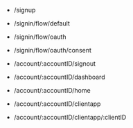 - /signup
- /signin/flow/default
- /signin/flow/oauth
- /signin/flow/oauth/consent
- /account/:accountID/signout


- /account/:accountID/dashboard
- /account/:accountID/home
- /account/:accountID/clientapp
- /account/:accountID/clientapp/:clientID